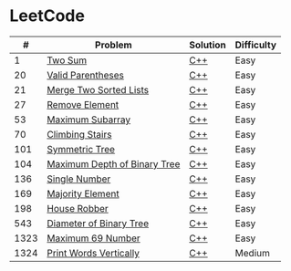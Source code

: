 # LeetCode

| # | Problem | Solution | Difficulty|
|---| ------- | -------- |-------|
|1|[Two Sum][p1]|[C++][p1sol]|Easy
|20|[Valid Parentheses][p20]|[C++][p20sol]|Easy
|21|[Merge Two Sorted Lists][p21]|[C++][p21sol]|Easy
|27|[Remove Element][p27]|[C++][p27sol]|Easy
|53|[Maximum Subarray][p53]|[C++][p53sol]|Easy
|70|[Climbing Stairs][p70]|[C++][p70sol]|Easy
|101|[Symmetric Tree][p101]|[C++][p101sol]|Easy
|104|[Maximum Depth of Binary Tree][p104]|[C++][p104sol]|Easy
|136|[Single Number][p136]|[C++][p136sol]|Easy
|169|[Majority Element][p169]|[C++][p169sol]|Easy
|198|[House Robber][p198]|[C++][p198sol]|Easy
|543|[Diameter of Binary Tree][p543]|[C++][p543sol]|Easy
|1323|[Maximum 69 Number][p1323]|[C++][p1323sol]|Easy
|1324|[Print Words Vertically][p1324]|[C++][p1324sol]|Medium


[p1]:https://leetcode.com/problems/two-sum/
[p1sol]:./Top%20100%20liked%20Questions/1.%20Two%20Sum.md
[p20]:https://leetcode.com/problems/valid-parentheses/
[p20sol]:./Top%20100%20liked%20Questions/20.%20Valid%20Parentheses.md
[p21]:https://leetcode.com/problems/merge-two-sorted-lists/
[p21sol]:./Top%20100%20liked%20Questions/21.%20Merge%20Two%20Sorted%20Lists.md
[p27]:https://leetcode.com/problems/remove-element/
[p27sol]:./Top%20100%20liked%20Questions/27.%20Remove%20Element.md
[p53]:https://leetcode.com/problems/maximum-subarray/
[p53sol]:./Top%20100%20liked%20Questions/Top%20100%20liked%20Questions/53.%20Maximum%20Subarray.md
[p70]:https://leetcode.com/problems/climbing-stairs/
[p70sol]:./Top%20100%20liked%20Questions/Top%20100%20liked%20Questions/70.%20Climbing%20Stairs.md
[p101]:https://leetcode.com/problems/symmetric-tree/
[p101sol]:./Top%20100%20liked%20Questions/101.%20Symmetric%20Tree.md
[p104]:https://leetcode.com/problems/maximum-depth-of-binary-tree/
[p104sol]:./Top%20100%20liked%20Questions/104.%20Maximum%20Depth%20of%20Binary%20Tree.md
[p136]:https://leetcode.com/problems/single-number/
[p136sol]:./Top%20100%20liked%20Questions/136.%20Single%20Number.md
[p169]:https://leetcode.com/problems/majority-element/
[p169sol]:./Top%20100%20liked%20Questions/169.%20Majority%20Element.md
[p198]:https://leetcode.com/problems/house-robber/
[p198sol]:./Top%20100%20liked%20Questions/198.%20House%20Robber.md
[p543]:https://leetcode.com/problems/diameter-of-binary-tree/
[p543sol]:./Top%20100%20liked%20Questions/543.%20Diameter%20of%20Binary%20Tree.md
[p1323]:https://leetcode.com/contest/weekly-contest-172/problems/maximum-69-number/
[p1323sol]:./Contest/Weekly%20Contest%20172/1323.%20Maximum%2069%20Number.md
[p1324]:https://leetcode.com/contest/weekly-contest-172/problems/print-words-vertically/
[p1324sol]:./Contest/Weekly%20Contest%20172/1324.%20Print%20Words%20Vertically.md

